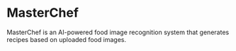 # MasterChef
MasterChef is an AI-powered food image recognition system that generates recipes based on uploaded food images.
